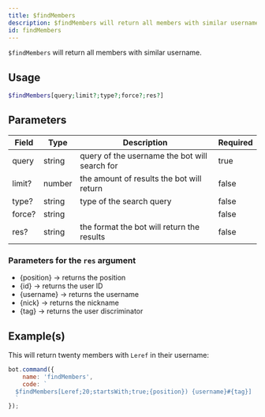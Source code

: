 ```yaml
---
title: $findMembers
description: $findMembers will return all members with similar username.
id: findMembers
---
```


`$findMembers` will return all members with similar username.

## Usage

```php
$findMembers[query;limit?;type?;force?;res?]
```

## Parameters

| Field  | Type   | Description                                   | Required |
|--------|--------|-----------------------------------------------|----------|
| query  | string | query of the username the bot will search for | true     |
| limit? | number | the amount of results the bot will return     | false    |
| type?  | string | type of the search query                      | false    |
| force? | string |                                               | false    |
| res?   | string | the format the bot will return the results    | false    |

### Parameters for the `res` argument

* {position} -> returns the position
* {id} -> returns the user ID
* {username} -> returns the username
* {nick} -> returns the nickname
* {tag} -> returns the user discriminator

## Example(s)

This will return twenty members with `Leref` in their username:

```javascript
bot.command({
    name: 'findMembers',
    code: `
  $findMembers[Leref;20;startsWith;true;{position}) {username}#{tag}]
  `
});
```
